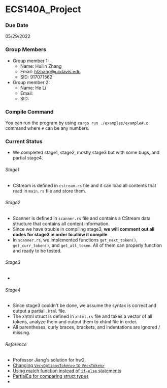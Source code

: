 # ECS140A_Project

### Due Date
05/29/2022

### Group Members
- Group member 1:
    - Name: Huilin Zhang
    - Email: hlzhang@ucdavis.edu
    - SID: 917071562
- Group member 2:
    - Name: He Li
    - Email:
    - SID: 

### Compile Command

You can run the program by using `cargo run ./examples/example#.x` command where `#` can be any numbers.

### Current Status
- We completed stage1, stage2, mostly stage3 but with some bugs, and partial stage4.

###### Stage1
- CStream is defined in `cstream.rs` file and it can load all contents that read in `main.rs` file and store them.

###### Stage2
- Scanner is defined in `scanner.rs` file and contains a CStream data structure that contains all content information.
- Since we have trouble in compiling stage3, **we will comment out all codes for stage3 in order to allow it compile**.
- In `scanner.rs`, we implemented functions `get_next_token()`, `get_curr_token()`, and `get_all_token`. All of them can properly function and ready to be tested.

###### Stage3
- 

###### Stage4
- Since stage3 couldn't be done, we assume the syntax is correct and output a partial `.html` file.
- The xhtml struct is defined in `xhtml.rs` file and takes a vector of all tokens, analyze them and output them to xhtml file in order.
- All parentheses, curly braces, brackets, and indentations are ignored / missing.


###### Reference
- Professor Jiang's solution for hw2.
- [Changing `Vec<Option<Token>>` to `Vec<Token>`](https://stackoverflow.com/questions/30588549/how-do-i-convert-a-list-of-optiont-to-a-list-of-t-when-t-cannot-be-copied)
- [Using match function instead of `if-else` statements](https://stackoverflow.com/questions/37814942/early-breaking-from-rusts-match)
- [PartialEq for comparing struct types](https://doc.rust-lang.org/std/cmp/trait.PartialEq.html)
- 
